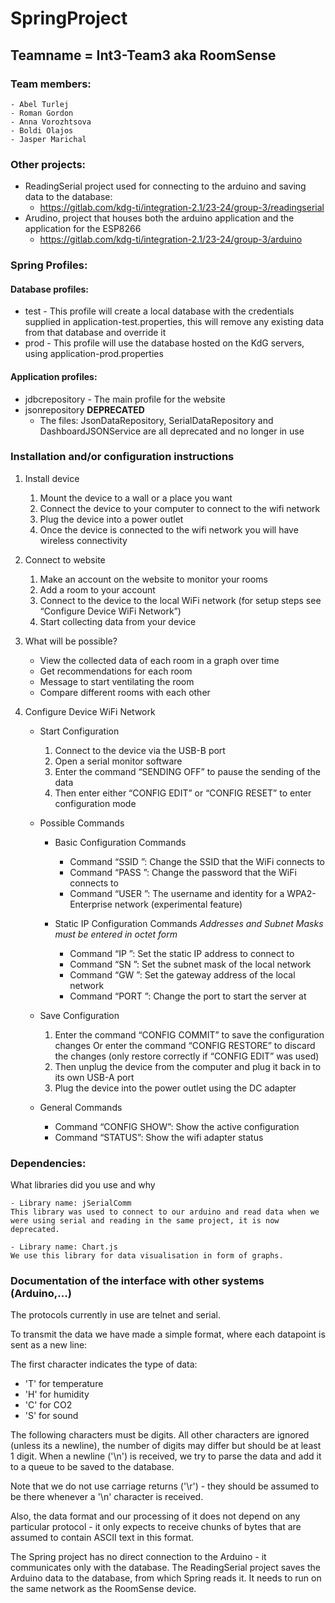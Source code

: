 # SpringProject
## Teamname = Int3-Team3 aka RoomSense

### Team members:

    - Abel Turlej
    - Roman Gordon
    - Anna Vorozhtsova
    - Boldi Olajos
    - Jasper Marichal

### Other projects:
- ReadingSerial project used for connecting to the arduino and saving data to the database:
    - https://gitlab.com/kdg-ti/integration-2.1/23-24/group-3/readingserial
- Arudino, project that houses both the arduino application and the application for the ESP8266
    - https://gitlab.com/kdg-ti/integration-2.1/23-24/group-3/arduino

### Spring Profiles:
#### Database profiles:
- test - This profile will create a local database with the credentials supplied in application-test.properties, this will remove any existing data from that database and override it
- prod - This profile will use the database hosted on the KdG servers, using application-prod.properties

#### Application profiles:
- jdbcrepository - The main profile for the website
- jsonrepository **DEPRECATED**
    - The files: JsonDataRepository, SerialDataRepository and DashboardJSONService are all deprecated and no longer in use

### Installation and/or configuration instructions
    
1. Install device
    1. Mount the device to a wall or a place you want
    2. Connect the device to your computer to connect to the wifi network
    3. Plug the device into a power outlet
    4. Once the device is connected to the wifi network you will have wireless connectivity


2. Connect to website
    1. Make an account on the website to monitor your rooms
    2. Add a room to your account
    3. Connect to the device to the local WiFi network (for setup steps see “Configure Device WiFi Network”)
    4. Start collecting data from your device


3. What will be possible? 
    - View the collected data of each room in a graph over time
    - Get recommendations for each room
    - Message to start ventilating the room
    - Compare different rooms with each other


4. Configure Device WiFi Network
    - Start Configuration
        1. Connect to the device via the USB-B port
        2. Open a serial monitor software
        3. Enter the command “SENDING OFF” to pause the sending of the data
        4. Then enter either “CONFIG EDIT” or “CONFIG RESET” to enter configuration mode

    - Possible Commands
        - Basic Configuration Commands
            - Command “SSID <network name>”: Change the SSID that the WiFi connects to
            - Command “PASS <wifi password>”: Change the password that the WiFi connects to
            - Command “USER <username>”: The username and identity for a WPA2-Enterprise network (experimental feature)

        - Static IP Configuration Commands
        *Addresses and Subnet Masks must be entered in octet form*
            - Command “IP <ip address>”: Set the static IP address to connect to
            - Command “SN <subnet mask>”: Set the subnet mask of the local network
            - Command “GW <gateway address>”: Set the gateway address of the local network
            - Command “PORT <port number>”: Change the port to start the server at

    - Save Configuration
        1. Enter the command “CONFIG COMMIT” to save the configuration changes
        Or enter the command “CONFIG RESTORE” to discard the changes (only restore correctly if “CONFIG EDIT” was used)
        2. Then unplug the device from the computer and plug it back in to its own USB-A port
        3. Plug the device into the power outlet using the DC adapter

    - General Commands
        - Command “CONFIG SHOW”: Show the active configuration
        - Command “STATUS”: Show the wifi adapter status




### Dependencies: 
What libraries did you use and why

    - Library name: jSerialComm
    This library was used to connect to our arduino and read data when we were using serial and reading in the same project, it is now deprecated.

    - Library name: Chart.js
    We use this library for data visualisation in form of graphs. 


### Documentation of the interface with other systems (Arduino,...)

The protocols currently in use are telnet and serial.

To transmit the data we have made a simple format, where each datapoint is sent as a new line:

The first character indicates the type of data:
- 'T' for temperature
- 'H' for humidity
- 'C' for CO2
- 'S' for sound

The following characters must be digits. All other characters are ignored (unless its a newline), the number of digits 
may differ but should be at least 1 digit.
When a newline ('\n') is received, we try to parse the data and add it to a queue to be saved to the database.

Note that we do not use carriage returns ('\r') - they should be assumed to be there whenever a '\n' character is received.

Also, the data format and our processing of it does not depend on any particular protocol - it only expects to receive chunks of bytes that are assumed to contain ASCII text in this format. 

The Spring project has no direct connection to the Arduino - it communicates only with the database.
The ReadingSerial project saves the Arduino data to the database, from which Spring reads it. It needs to run
on the same network as the RoomSense device.
